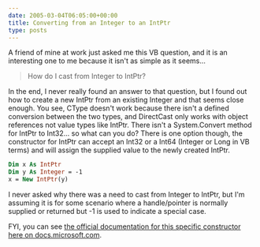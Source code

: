 ```yaml
---
date: 2005-03-04T06:05:00+00:00
title: Converting from an Integer to an IntPtr
type: posts
---
```

A friend of mine at work just asked me this VB question, and it is an interesting one to me because it isn't as simple as it seems...

> How do I cast from Integer to IntPtr?

In the end, I never really found an answer to that question, but I found out how to create a new IntPtr from an existing Integer and that seems close enough. You see, CType doesn't work because there isn't a defined conversion between the two types, and DirectCast only works with object references not value types like IntPtr. There isn't a System.Convert method for IntPtr to Int32... so what can you do? There is one option though, the constructor for IntPtr can accept an Int32 or a Int64 (Integer or Long in VB terms) and will assign the supplied value to the newly created IntPtr.

```vb
Dim x As IntPtr
Dim y As Integer = -1
x = New IntPtr(y)
```

I never asked why there was a need to cast from Integer to IntPtr, but I'm assuming it is for some scenario where a handle/pointer is normally supplied or returned but -1 is used to indicate a special case.

FYI, you can see [the official documentation for this specific constructor here on docs.microsoft.com](https://docs.microsoft.com/en-us/dotnet/api/system.intptr.-ctor).
